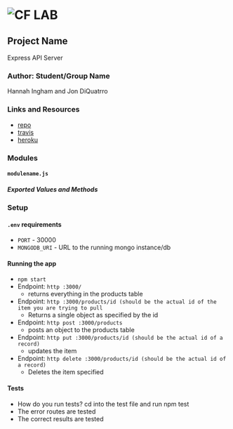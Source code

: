 ![CF](http://i.imgur.com/7v5ASc8.png) LAB
=================================================

## Project Name
Express API Server
### Author: Student/Group Name
Hannah Ingham and Jon DiQuatrro

### Links and Resources
* [repo](https://github.com/jondiquattro/12-express/pull/3)
* [travis](https://www.travis-ci.com/jondiquattro/12-express)
* [heroku](https://lab-12-diquattro.herokuapp.com/)


### Modules
#### `modulename.js`
##### Exported Values and Methods

### Setup
#### `.env` requirements
* `PORT` - 30000
* `MONGODB_URI` - URL to the running mongo instance/db

#### Running the app
* `npm start`
* Endpoint: `http :3000/`
  * returns everything in the products table
* Endpoint: `http :3000/products/id (should be the actual id of the item you are trying to pull`
  * Returns a single object as specified by the id
* Endpoint: `http post :3000/products`
  * posts an object to the products table
* Endpoint: `http put :3000/products/id (should be the actual id of a record)`
  * updates the item
* Endpoint: `http delete :3000/products/id (should be the actual id of a record)`
  * Deletes the item specified

#### Tests
* How do you run tests?
    cd into the test file and run npm test
* The error routes are tested
* The correct results are tested



